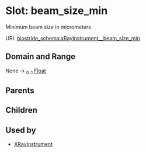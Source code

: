 
# Slot: beam_size_min

Minimum beam size in micrometers

URI: [biostride_schema:xRayInstrument__beam_size_min](https://w3id.org/biostride/schema/xRayInstrument__beam_size_min)


## Domain and Range

None &#8594;  <sub>0..1</sub> [Float](types/Float.md)

## Parents


## Children


## Used by

 * [XRayInstrument](XRayInstrument.md)
